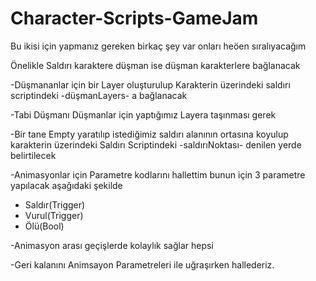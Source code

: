 # Character-Scripts-GameJam

Bu ikisi için yapmanız gereken birkaç şey var onları heöen sıralıyacağım

Önelikle Saldırı karaktere düşman ise düşman karakterlere bağlanacak

-Düşmananlar için bir Layer oluşturulup Karakterin üzerindeki saldırı scriptindeki -düşmanLayers- a bağlanacak

-Tabi Düşmanı Düşmanlar için yaptığımız Layera taşınması gerek

-Bir tane Empty yaratılıp istediğimiz saldırı alanının ortasına koyulup karakterin üzerindeki Saldırı Scriptindeki -saldırıNoktası- denilen yerde belirtilecek

-Animasyonlar için Parametre kodlarını hallettim bunun için 3 parametre yapılacak aşağıdaki şekilde
  + Saldır(Trigger) 
  + Vurul(Trigger) 
  + Ölü(Bool) 

-Animasyon arası geçişlerde kolaylık sağlar hepsi

-Geri kalanını Animsayon Parametreleri ile uğraşırken hallederiz. 
